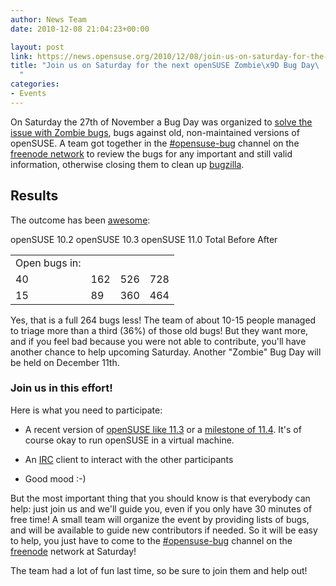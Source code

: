 ```yaml
---
author: News Team
date: 2010-12-08 21:04:23+00:00

layout: post
link: https://news.opensuse.org/2010/12/08/join-us-on-saturday-for-the-next-opensuse-zombie-bug-day/
title: "Join us on Saturday for the next openSUSE Zombie\x9D Bug Day\
  "
categories:
- Events
---
```

On Saturday the 27th of November a Bug Day was organized to [solve the issue with Zombie bugs](https://news.opensuse.org/2010/11/22/opensuse-bug-day-on-saturday-november-27th/), bugs against old, non-maintained versions of openSUSE. A team got together in the [#opensuse-bug](irc://irc.freenode.net/opensuse-bug) channel on the [freenode network](http://freenode.net) to review the bugs for any important and still valid information, otherwise closing them to clean up [bugzilla](http://bugzilla.novell.com).


## <!-- more -->Results


The outcome has been [awesome](http://lists.opensuse.org/opensuse-project/2010-11/msg00205.html):



<table >
<tbody >
<tr >

<td >Open bugs in:
</td>
openSUSE 10.2
openSUSE 10.3
openSUSE 11.0
Total
</tr>
<tr >
Before

<td >40
</td>

<td >162
</td>

<td >526
</td>

<td >728
</td>
</tr>
<tr >
After

<td >15
</td>

<td >89
</td>

<td >360
</td>

<td >464
</td>
</tr>
</tbody>
</table>



Yes, that is a full 264 bugs less! The team of about 10-15 people managed to triage more than a third (36%) of those old bugs! But they want more, and if you feel bad because you were not able to contribute, you'll have another chance to help upcoming Saturday. Another "Zombie" Bug Day will be held on December 11th.


### Join us in this effort!


Here is what you need to participate:



	
  * A recent version of [openSUSE like 11.3](http://software.opensuse.org/) or a [milestone of 11.4](http://software.opensuse.org/developer). It's of course okay to run openSUSE in a virtual machine.

	
  * An [IRC](http://www.irchelp.org/) client to interact with the other participants

	
  * Good mood :-)


But the most important thing that you should know is that everybody can help: just join us and we'll guide you, even if you only have 30 minutes of free time! A small team will organize the event by providing lists of bugs, and will be available to guide new contributors if needed. So it will be easy to help, you just have to come to the [#opensuse-bug](irc://irc.freenode.net/opensuse-bug) channel on the [freenode](http://freenode.net) network at Saturday!

The team had a lot of fun last time, so be sure to join them and help out!		
